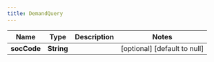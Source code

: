 ```yaml
---
title: DemandQuery
---
```



| Name | Type | Description | Notes |
|------------ | ------------- | ------------- | -------------|
| **socCode** | **String** |  | [optional] [default to null] |
